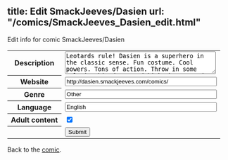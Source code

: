 title: Edit SmackJeeves/Dasien
url: "/comics/SmackJeeves_Dasien_edit.html"
---
Edit info for comic SmackJeeves/Dasien

<form name="comic" action="http://gaepostmail.appspot.com/comic/" method="post">
<table class="comicinfo">
<tr>
<th>Description</th><td><textarea name="description" cols="40" rows="3">Leotards rule! Dasien is a superhero in the classic sense. Fun costume. Cool powers. Tons of action. Throw in some relationship drama and kinky humor, and you have Dasien! Superhero girly goodness!</textarea></td>
</tr>
<tr>
<th>Website</th><td><input type="text" name="url" value="http://dasien.smackjeeves.com/comics/" size="40"/></td>
</tr>
<tr>
<th>Genre</th><td><input type="text" name="genre" value="Other" size="40"/></td>
</tr>
<tr>
<th>Language</th><td><input type="text" name="language" value="English" size="40"/></td>
</tr>
<tr>
<th>Adult content</th><td><input type="checkbox" name="adult" value="adult" checked="checked"/></td>
</tr>
<tr>
<th></th><td>
<input type="hidden" name="comic" value="SmackJeeves_Dasien" />
<input type="submit" name="submit" value="Submit" />
</td>
</tr>
</table>
</form>

Back to the [comic](SmackJeeves_Dasien.html).
